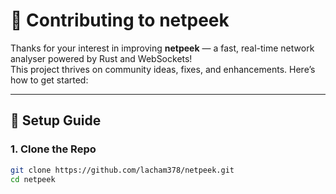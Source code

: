 # 🤝 Contributing to netpeek

Thanks for your interest in improving **netpeek** — a fast, real-time network analyser powered by Rust and WebSockets!  
This project thrives on community ideas, fixes, and enhancements. Here’s how to get started:

---

## 🚀 Setup Guide

### 1. Clone the Repo

```bash
git clone https://github.com/lacham378/netpeek.git
cd netpeek
